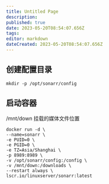 ```yaml
---
title: Untitled Page
description: 
published: true
date: 2023-05-20T08:54:07.656Z
tags: 
editor: markdown
dateCreated: 2023-05-20T08:54:07.656Z
---
```


## 创建配置目录
`mkdir -p /opt/sonarr/config`

## 启动容器
/mnt/down 挂载的媒体文件位置
```
docker run -d \
--name=sonarr \
-e PUID=0 \
-e PGID=0 \
-e TZ=Asia/Shanghai \
-p 8989:8989 \
-v /opt/sonarr/config:/config \
-v /mnt/down:/downloads \
--restart always \
lscr.io/linuxserver/sonarr:latest
```

